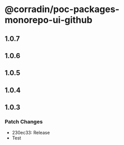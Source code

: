 # @corradin/poc-packages-monorepo-ui-github

## 1.0.7

## 1.0.6

## 1.0.5

## 1.0.4

## 1.0.3

### Patch Changes

- 230ec33: Release
- Test
